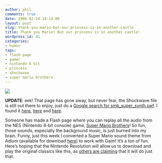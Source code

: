```yaml
---
author: phil
comments: true
date: 2006-02-14 18:14:00
layout: post
slug: thank-you-mario-but-our-princess-is-in-another-castle
title: Thank you Mario! But our princess is in another castle!
wordpress_id: 41
categories:
- humor
tags:
- flash page
- gamer
- nintendo 8 bit
- princess
- shockwave
- super mario brothers
---
```


![](http://cdn.stumble-upon.com/mthumb/323/5063323.jpg)

**UPDATE**: eek! That page has gone away, but never fear, the Shockwave file is still out there to enjoy, just do a [Google search for smb_super_synth.swf](http://www.google.com/search?hl=en&q=smb_super_synth.swf&btnG=Google+Search).  I found it [here](http://shingaku-jump.skr.jp/j08/data/smb_super_synth.swf), [here](http://mirell.org/swf/smb_super_synth.swf) and [here](http://www.masamune.se/tippen4ever/smb_super_synth.swf).

Someone has made a Flash page where you can replay all the audio from the NES (Nintendo 8-bit console) game, [Super Mario Brothers](http://redruth.greenbean.org/~ben/4CR/smb_super_synth.swf)!  So fun, those sounds, especially the background music, is just burned into my brain.  Funny, just this week I converted a Super Mario sound theme from Adium (available for download [here](http://www.adiumxtras.com/index.php?a=xtras&xtra_id=382)) to work with Gaim!  It’s a ton of fun.  Here’s hoping that the Nintendo Revolution will allow us to download and play the original classics like this, as [others are claiming](http://www.gamegossip.com/comment.php?id=13385) that it will do just that.
